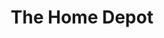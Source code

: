 ---
title: "The Home Depot"
url: /alexandria/the-home-depot-south-pickett-street/
shop: doityourself
---